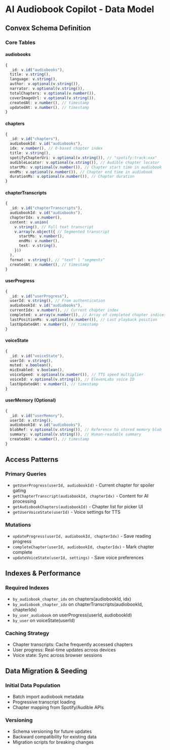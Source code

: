 # AI Audiobook Copilot - Data Model

## Convex Schema Definition

### Core Tables

#### audiobooks
```typescript
{
  _id: v.id("audiobooks"),
  title: v.string(),
  language: v.string(),
  author: v.optional(v.string()),
  narrator: v.optional(v.string()),
  totalChapters: v.optional(v.number()),
  coverImageUrl: v.optional(v.string()),
  createdAt: v.number(), // timestamp
  updatedAt: v.number(), // timestamp
}
```

#### chapters
```typescript
{
  _id: v.id("chapters"),
  audiobookId: v.id("audiobooks"),
  idx: v.number(), // 0-based chapter index
  title: v.string(),
  spotifyChapterUri: v.optional(v.string()), // "spotify:track:xxx"
  audibleLocator: v.optional(v.string()), // Audible chapter locator
  startMs: v.optional(v.number()), // Chapter start time in audiobook
  endMs: v.optional(v.number()), // Chapter end time in audiobook
  durationMs: v.optional(v.number()), // Chapter duration
}
```

#### chapterTranscripts
```typescript
{
  _id: v.id("chapterTranscripts"),
  audiobookId: v.id("audiobooks"),
  chapterIdx: v.number(),
  content: v.union(
    v.string(), // Full text transcript
    v.array(v.object({ // Segmented transcript
      startMs: v.number(),
      endMs: v.number(),
      text: v.string(),
    }))
  ),
  format: v.string(), // "text" | "segments"
  createdAt: v.number(), // timestamp
}
```

#### userProgress
```typescript
{
  _id: v.id("userProgress"),
  userId: v.string(), // From authentication
  audiobookId: v.id("audiobooks"),
  currentIdx: v.number(), // Current chapter index
  completed: v.array(v.number()), // Array of completed chapter indices
  lastPositionMs: v.optional(v.number()), // Last playback position
  lastUpdatedAt: v.number(), // timestamp
}
```

#### voiceState
```typescript
{
  _id: v.id("voiceState"),
  userId: v.string(),
  muted: v.boolean(),
  micEnabled: v.boolean(),
  voiceSpeed: v.optional(v.number()), // TTS speed multiplier
  voiceId: v.optional(v.string()), // ElevenLabs voice ID
  lastUpdatedAt: v.number(), // timestamp
}
```

#### userMemory (Optional)
```typescript
{
  _id: v.id("userMemory"),
  userId: v.string(),
  audiobookId: v.id("audiobooks"),
  blobRef: v.optional(v.string()), // Reference to stored memory blob
  summary: v.optional(v.string()), // Human-readable summary
  createdAt: v.number(), // timestamp
}
```

## Access Patterns

### Primary Queries
- `getUserProgress(userId, audiobookId)` - Current chapter for spoiler gating
- `getChapterTranscript(audiobookId, chapterIdx)` - Content for AI processing
- `getAudiobookChapters(audiobookId)` - Chapter list for picker UI
- `getUserVoiceState(userId)` - Voice settings for TTS

### Mutations
- `updateProgress(userId, audiobookId, chapterIdx)` - Save reading progress
- `completeChapter(userId, audiobookId, chapterIdx)` - Mark chapter complete
- `updateVoiceState(userId, settings)` - Save voice preferences

## Indexes & Performance

### Required Indexes
- `by_audiobook_chapter_idx` on chapters(audiobookId, idx)
- `by_audiobook_chapter_idx` on chapterTranscripts(audiobookId, chapterIdx)
- `by_user_audiobook` on userProgress(userId, audiobookId)
- `by_user` on voiceState(userId)

### Caching Strategy
- Chapter transcripts: Cache frequently accessed chapters
- User progress: Real-time updates across devices
- Voice state: Sync across browser sessions

## Data Migration & Seeding

### Initial Data Population
- Batch import audiobook metadata
- Progressive transcript loading
- Chapter mapping from Spotify/Audible APIs

### Versioning
- Schema versioning for future updates
- Backward compatibility for existing data
- Migration scripts for breaking changes
